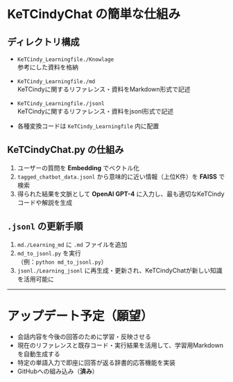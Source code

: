 # KeTCindyChat の簡単な仕組み

## ディレクトリ構成

- `KeTCindy_Learningfile./Knowlage`  
  参考にした資料を格納

- `KeTCindy_Learningfile./md`  
  KeTCindyに関するリファレンス・資料をMarkdown形式で記述

- `KeTCindy_Learningfile./jsonl`  
  KeTCindyに関するリファレンス・資料をjsonl形式で記述

- 各種変換コードは `KeTCindy_Learningfile` 内に配置

## KeTCindyChat.py の仕組み

1. ユーザーの質問を **Embedding** でベクトル化
2. `tagged_chatbot_data.jsonl` から意味的に近い情報（上位K件）を **FAISS** で検索
3. 得られた結果を文脈として **OpenAI GPT-4** に入力し、最も適切なKeTCindyコードや解説を生成

## `.jsonl` の更新手順

1. `md./Learning_md` に `.md` ファイルを追加
2. `md_to_jsonl.py` を実行  
   （例：`python md_to_jsonl.py`）
3. `jsonl./Learning_jsonl` に再生成・更新され、KeTCindyChatが新しい知識を活用可能に

---

# アップデート予定（願望）

- 会話内容を今後の回答のために学習・反映させる
- 現在のリファレンスと既存コード・実行結果を活用して、学習用Markdownを自動生成する
- 特定の単語入力で即座に回答が返る辞書的応答機能を実装
- GitHubへの組み込み（**済み**）